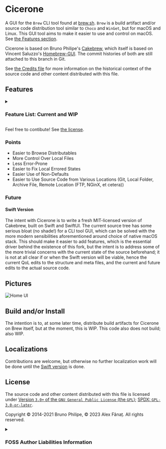# Cicerone

A GUI for the `Brew` CLI tool found at [brew.sh](https://brew.sh). `Brew` is a build artifact and/or source code distribution tool similar to `Choco` and `WinGet`, but for macOS and Linux. This GUI tool aims to make it easier to use and control on macOS. See [the Features section](#Features).

Cicerone is based on Bruno Philipe's [Cakebrew](https://github.com/brunophilipe/Cakebrew), which itself is based on Vincent Saluzzo's [Homebrew-GUI](https://github.com/vincentsaluzzo/Homebrew-GUI). The commit histories of both are still attached to this branch in Git.

See [the Credits file](Credits.MD) for more information on the historical context of the source code and other content distributed with this file.

## Features

<details>

<summary>

### Feature List: Current and WIP

</summary>

- [ ] Install from URI
    - [ ] Folders
    - [ ] Archvial Formats:- [ ] ZIP, [ ] DMG, [?] -Tar-Ball, [?] =-Others
    - [ ] GUI-Convenience (such-as: Pull in Folder or URI Text)
    - [ ] Auto-Paste
- [ ] Browse
    - Casual Browsable List of Distributions (Formulae)
- [-] Search
    - [ ] Looser Matches
        - [ ] Meta Information (if Available)
    - [ ] GitHub Search
    - [ ] Cask (Formulae for Distributable Binaries) Search
    - [ ] Match Distributions (Formulae) from Known Alternate Feeds and Self-Contained Distribution Entries (Formulae, such-as: Git-Hosted, Local (Known Other Folder or Drive, et cetera), et cetera)
- [ ] Better Installs
    - [ ] Browse and Install Chosen Version
    - [ ] Install Git-Hosted Direct Distributions (Formulae and Casks)
- [ ] Better Information
    - [ ] Content Preview
    - [ ] Possible Actions Preview
- [-] Follow Alternative Feeds
    - [ ] Allow Browse:- [ ] Even Casks
    - [ ] Fix Cask Installs
- [-] Edit and View Local Installs (Leaves)
- [ ] Power Tools
    - [ ] Control Addition of Installed Files to Shell Search Paths
        - [ ] Different Selections for Each Shell and/or Terminal
        - [ ] Version Switch (think: Xcodes)
    - [ ] Re-Build Formulae
    - [ ] Use Alternate Versions of Sub-Referenced Distributions (Formulae)
- [ ] Allow Non-Default Brew Installation with Simulated Defaults (as-in: Installed on Different Drive or Folder, et cetera)
- [?] Embedded Brew Instance
    - [?] Self-Contained Distribution (as-in: Includes Brew)
- [ ] Better Tasks
    - [ ] Editable Queue
    - [ ] Worker Tasks
        - [?] Parallel
        - [ ] While in Non-Alerted State, Allow:
            - [ ] Access to Browse and Search
            - [ ] Addition of Tasks to Queue
    - [ ] Better View into and Information on Current Tasks (such as: Install, Delete, Build, et cetera)
        - [-] Real-Time Verbose Terminal Standard Out Echo
        - [ ] Information:- [ ] Task Name, [] Process Name and ID
        - [ ] Link to macOS Console for Process
- [ ] Local Action Tracked Histories
    - [ ] View Previous States
        - [ ] from Errored States
- [ ] Publish Distributions (Formulae)
    - [ ] Generate Local Distribution Entries (Formulae)
- [?] Other Distribution Tools
    - [?] Differences Between Distributions
- [?] Cross-Platform

</details>

Feel free to contibute! See [the license](#License).

### Points

- Easier to Browse Distributables
- More Control Over Local Files
- Less Error-Prone
- Easier to Fix Local Errored States
- Easier Use of Non-Defaults
- Easier to Use Source Code from Various Locations (Git, Local Folder, Archive File, Remote Location (FTP, NGinX, et cetera))

### Future

#### Swift Version

The intent with Cicerone is to write a fresh MIT-licensed version of Cakebrew, built on Swift and SwiftUI. The current source tree has some serious bloat (no shade!) for a CLI tool GUI, which can be solved with the more modern sensibilities aforementioned around choice of native macOS stack. This should make it easier to add features, which is the essential driver behind the existence of this fork, but the intent is to address some of the more trivial concerns with the current state of the source beforehand; it is not at all clear if or when the Swift version will be viable, hence the current QoL edits to the structure and meta files, and the current and future edits to the actual source code.

## Pictures

![Home UI](https://www.cakebrew.com/assets/img/app-bg.png)

## Build and/or Install

The intention is to, at some later time, distribute build artifacts for Cicerone on Brew itself, but at the moment, this is WIP. This code also does not build; also WIP.

## Localizations

Contributions are welcome, but otherwise no further localization work will be done until the [Swift version](#Swift-Version) is done.

## License

The source code and other content distributed with this file is licensed under [Version `3.0+` of the `GNU General Public License` (the `GPL`)](https://www.gnu.org/licenses/gpl-3.0-standalone.html); [SPDX: `GPL-3.0-or-later`](https://spdx.org/licenses/GPL-3.0-or-later.html).

Copyright © 2014-2021 Bruno Philipe, © 2023 Alex Fânaț. All rights reserved.

<details>

<summary>

### FOSS Author Liabilities Information

</summary>

This program is free software: you can redistribute it and/or modify it under the terms of the GNU General Public License as published by the Free Software Foundation, either version 3 of the License, or (at your option) any later version.

This program is distributed in the hope that it will be useful, but WITHOUT ANY WARRANTY; without even the implied warranty of MERCHANTABILITY or FITNESS FOR A PARTICULAR PURPOSE. See the GNU General Public License for more details.

You should have received a copy of the GNU General Public License along with this program. If not, see <[http://www.gnu.org/licenses/](https://www.gnu.org/licenses/gpl-3.0-standalone.html)>.

</details>


